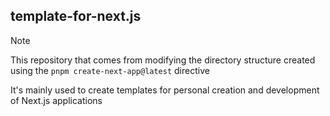 ## template-for-next.js

> [!NOTE]
>
> This repository that comes from modifying the directory structure created using the `pnpm create-next-app@latest` directive
>
> It's mainly used to create templates for personal creation and development of Next.js applications